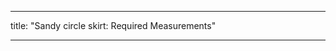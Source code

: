 - - -
title: "Sandy circle skirt: Required Measurements"
- - -

<PatternMeasurements pattern='sandy' />
